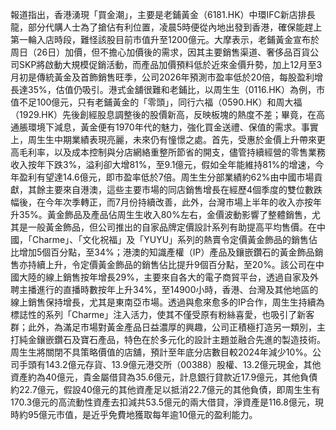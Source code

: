 報道指出，香港湧現「買金潮」，主要是老鋪黃金（6181.HK）中環IFC新店排長龍，部分代購人士為了搶佔有利位置，凌晨5時便從內地出發到香港，確保能趕上第一輪入店時段，難怪該股目前市值升至1200億元。大摩表示，老鋪黃金宣布於周日（26日）加價，但不擔心加價後的需求，因其主要銷售渠道、奢侈品百貨公司SKP將啟動大規模促銷活動，而產品加價預料低於近來金價升勢，加上12月至3月初是傳統黃金及首飾銷售旺季，公司2026年預測市盈率低於20倍，每股盈利增長達35%，估值仍吸引。港式金舖很難和老鋪比，以周生生（0116.HK）為例，市值不足100億元，只有老鋪黃金的「零頭」，同行六福（0590.HK）和周大福（1929.HK）先後創經股息調整後的股價新高，反映板塊的熱度不差；畢竟，在高通脹環境下減息，黃金便有1970年代的魅力，強化買金送禮、保值的需求。事實上，周生生中期業績表現亮麗，未來仍有憧憬之處。首先，受惠於金價上升帶來更高毛利率，以及成本控制與分店網絡重整所節省的開支，儘管持續經營的零售業務收入按年下跌3%，溢利卻大增81%，至9.1億元，假如全年能維持81%的增速，今年盈利有望達14.6億元，即市盈率低於7倍。周生生分部業績約62%由中國市場貢獻，其餘主要來自港澳，這些主要市場的同店銷售增長在經歷4個季度的雙位數跌幅後，在今年次季轉正，而7月份持續改善，此外，台灣市場上半年的收入亦按年升35%。黃金飾品及產品佔周生生收入80%左右，金價波動影響了整體銷售，尤其是一般黃金飾品，但公司推出的自家品牌定價設計系列有助提高平均售價。在中國，「Charme」、「文化祝福」及「YUYU」系列的熱賣令定價黃金飾品的銷售佔比增加5個百分點，至34%；港澳的知識產權（IP）產品及鑲嵌鑽石的黃金飾品銷售亦持續上升，令定價黃金飾品的銷售佔比提升9個百分點，至20%。該公司在中國大陸的線上銷售按年增長29%，主要來自各大的電子商貿平台，透過自家及外聘主播進行的直播時數按年上升34%，至14900小時，香港、台灣及其他地區的線上銷售保持增長，尤其是東南亞市場。透過與愈來愈多的IP合作，周生生持續為標誌性的系列「Charme」注入活力，使其不僅受原有粉絲喜愛，也吸引了新客群；此外，為滿足市場對黃金產品日益濃厚的興趣，公司正積極打造另一類別，主打純金鑲嵌鑽石及寶石產品，特色在於多元化的設計主題並融合先進的製造技術。周生生將關閉不具策略價值的店舖，預計至年底分店數目較2024年減少10%。公司手頭有143.2億元存貨、13.9億元港交所（00388）股權、13.2億元現金，其他資產約為40億元，貴金屬借貸為35.6億元，計息銀行貸款近17.9億元，其他負債約22.7億元，假設40億元的其他資產足以抵消22.7億元的其他負債，即周生生有170.3億元的高流動性資產去扣減共53.5億元的兩大借貸，淨資產是116.8億元，現時約95億元市值，是近乎免費地獲取每年逾10億元的盈利能力。